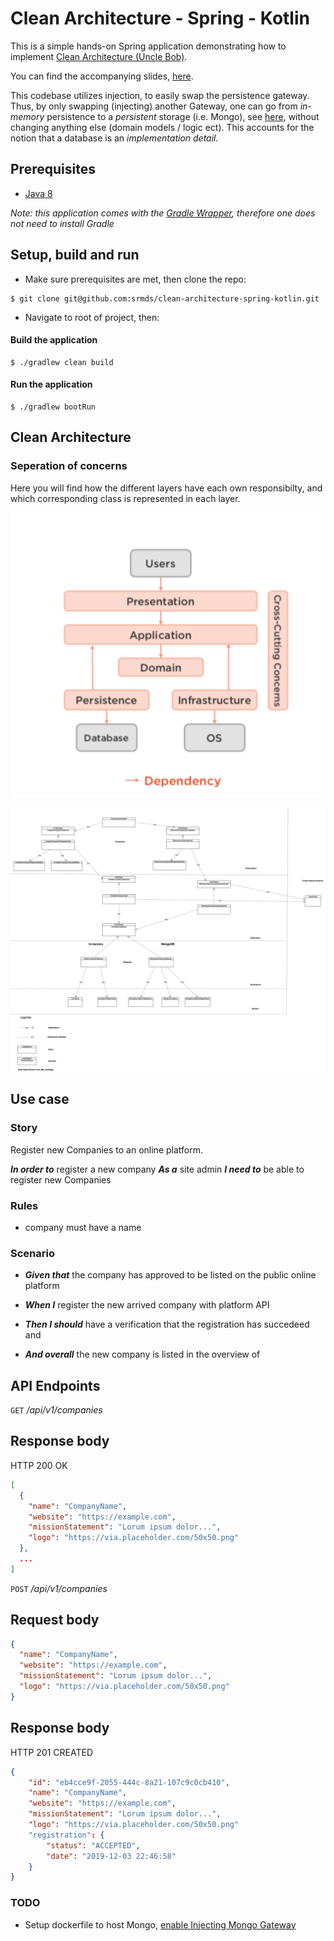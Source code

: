 # Clean Architecture - Spring - Kotlin  

This is a simple hands-on Spring application demonstrating how to implement [Clean Architecture (Uncle Bob)][0].

You can find the accompanying slides, [here][2].

This codebase utilizes injection, to easily swap the persistence gateway. Thus, by only swapping (injecting) another Gateway, one can go from _in-memory_ persistence to a _persistent_ storage (i.e. Mongo), see [here][4], without changing anything else (domain models / logic ect). This accounts for the notion that a database is an _implementation detail._

## Prerequisites

- [Java 8][1]

_Note: this application comes with the [Gradle Wrapper][3], therefore one does not need to install Gradle_
## Setup, build and run

- Make sure prerequisites are met, then clone the repo:

```shell
$ git clone git@github.com:srmds/clean-architecture-spring-kotlin.git
```

- Navigate to root of project, then:

#### Build the application
```shell
$ ./gradlew clean build
```

#### Run the application

```
$ ./gradlew bootRun
```

## Clean Architecture

### Seperation of concerns

Here you will find how the different layers have each own responsibilty, and which corresponding class is represented in each layer.

![](/documentation/clean_architecture_layers.png)

![](/documentation/class_diagram.png)

## Use case

### Story

Register new Companies to an online platform.

***In order to*** register a new company
***As a*** site admin
***I need to*** be able to register new Companies 

### Rules

- company must have a name

### Scenario
 
- ***Given that*** the company has approved to be listed on the public online platform

- ***When I*** register the new arrived company with platform API

- ***Then I should*** have a verification that the registration has succedeed and

- ***And overall*** the new company is listed in the overview of 


## API Endpoints

`GET` _/api/v1/companies_

## Response body

HTTP 200 OK

```json
[
  {
    "name": "CompanyName",
    "website": "https://example.com",
    "missionStatement": "Lorum ipsum dolor...",
    "logo": "https://via.placeholder.com/50x50.png"
  },
  ...
]
```

`POST` _/api/v1/companies_

## Request body

```json
{
  "name": "CompanyName",
  "website": "https://example.com",
  "missionStatement": "Lorum ipsum dolor...",
  "logo": "https://via.placeholder.com/50x50.png"
}
```

## Response body

HTTP 201 CREATED

```json
{
    "id": "eb4cce9f-2055-444c-8a21-107c9c0cb410",
    "name": "CompanyName",
    "website": "https://example.com",
    "missionStatement": "Lorum ipsum dolor...",
    "logo": "https://via.placeholder.com/50x50.png"
    "registration": {
        "status": "ACCEPTED",
        "date": "2019-12-03 22:46:58"
    }
}
```

### TODO

- Setup dockerfile to host Mongo, [enable Injecting Mongo Gateway]()

[0]: https://blog.cleancoder.com/uncle-bob/2012/08/13/the-clean-architecture.html
[1]: https://openjdk.java.net
[2]:/documentation/clean_architecture_slides.pdf
[3]: https://docs.gradle.org/current/userguide/gradle_wrapper.html
[4]: https://github.com/srmds/clean-architecture-spring-kotlin/blob/master/src/main/kotlin/com/screaming/architecture/MainDriver.kt#L247
